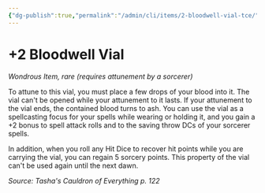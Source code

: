 ```yaml
---
{"dg-publish":true,"permalink":"/admin/cli/items/2-bloodwell-vial-tce/","tags":["compendium/src/5e/tce","item/attunement/required","item/rarity/rare","item/wondrous"],"updated":"2025-01-11T15:32:14.186+00:00"}
---
```


# +2 Bloodwell Vial
*Wondrous Item, rare (requires attunement by a sorcerer)*  


To attune to this vial, you must place a few drops of your blood into it. The vial can't be opened while your attunement to it lasts. If your attunement to the vial ends, the contained blood turns to ash. You can use the vial as a spellcasting focus for your spells while wearing or holding it, and you gain a +2 bonus to spell attack rolls and to the saving throw DCs of your sorcerer spells.

In addition, when you roll any Hit Dice to recover hit points while you are carrying the vial, you can regain 5 sorcery points. This property of the vial can't be used again until the next dawn.

*Source: Tasha's Cauldron of Everything p. 122*